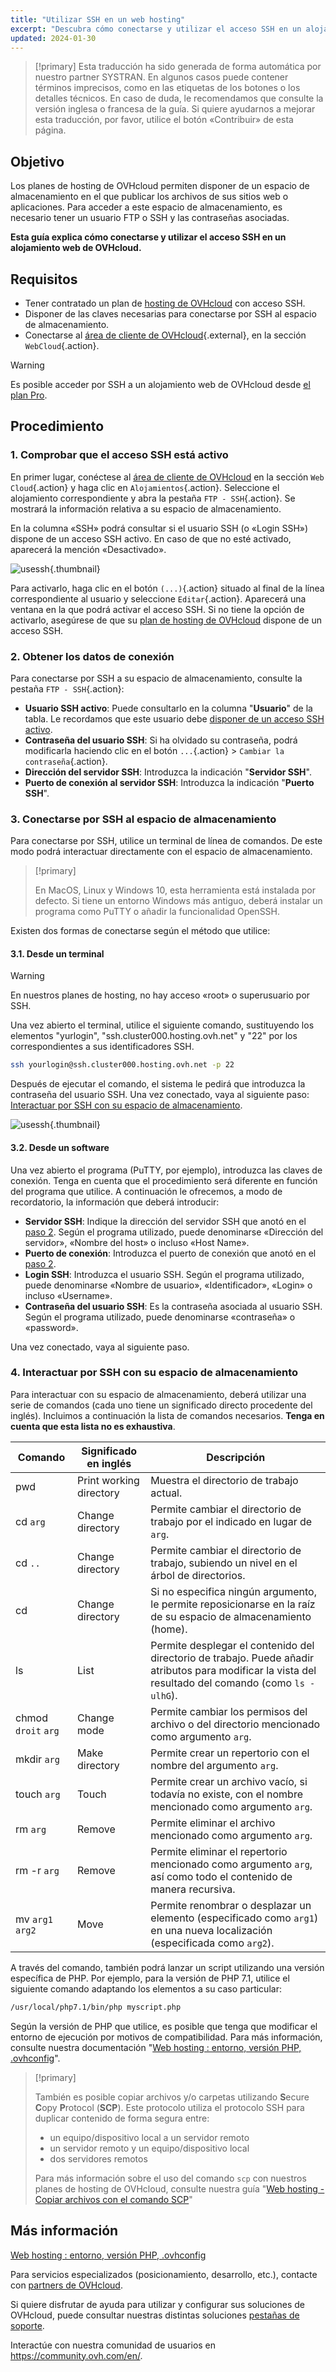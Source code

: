 ```yaml
---
title: "Utilizar SSH en un web hosting"
excerpt: "Descubra cómo conectarse y utilizar el acceso SSH en un alojamiento web de OVHcloud"
updated: 2024-01-30
---
```


> [!primary]
> Esta traducción ha sido generada de forma automática por nuestro partner SYSTRAN. En algunos casos puede contener términos imprecisos, como en las etiquetas de los botones o los detalles técnicos. En caso de duda, le recomendamos que consulte la versión inglesa o francesa de la guía. Si quiere ayudarnos a mejorar esta traducción, por favor, utilice el botón «Contribuir» de esta página.
>

## Objetivo

Los planes de hosting de OVHcloud permiten disponer de un espacio de almacenamiento en el que publicar los archivos de sus sitios web o aplicaciones. Para acceder a este espacio de almacenamiento, es necesario tener un usuario FTP o SSH y las contraseñas asociadas.

**Esta guía explica cómo conectarse y utilizar el acceso SSH en un alojamiento web de OVHcloud.**

## Requisitos

- Tener contratado un plan de [hosting de OVHcloud](https://www.ovhcloud.com/es/web-hosting/) con acceso SSH.
- Disponer de las claves necesarias para conectarse por SSH al espacio de almacenamiento.
- Conectarse al [área de cliente de OVHcloud](https://ca.ovh.com/auth/?action=gotomanager&from=https://www.ovh.com/world/&ovhSubsidiary=ws){.external}, en la sección `WebCloud`{.action}.

> [!warning]
> 
> Es posible acceder por SSH a un alojamiento web de OVHcloud desde [el plan Pro](https://www.ovhcloud.com/es/web-hosting/compare/).

## Procedimiento

### 1\. Comprobar que el acceso SSH está activo <a name="sshcheck"></a>

En primer lugar, conéctese al [área de cliente de OVHcloud](https://ca.ovh.com/auth/?action=gotomanager&from=https://www.ovh.com/world/&ovhSubsidiary=ws) en la sección `Web Cloud`{.action} y haga clic en `Alojamientos`{.action}. Seleccione el alojamiento correspondiente y abra la pestaña `FTP - SSH`{.action}. Se mostrará la información relativa a su espacio de almacenamiento. 

En la columna «SSH» podrá consultar si el usuario SSH (o «Login SSH») dispone de un acceso SSH activo. En caso de que no esté activado, aparecerá la mención «Desactivado».

![usessh](images/tab-ssh.png){.thumbnail}

Para activarlo, haga clic en el botón `(...)`{.action} situado al final de la línea correspondiente al usuario y seleccione `Editar`{.action}. Aparecerá una ventana en la que podrá activar el acceso SSH. Si no tiene la opción de activarlo, asegúrese de que su [plan de hosting de OVHcloud](https://www.ovhcloud.com/es/web-hosting/) dispone de un acceso SSH.

### 2\. Obtener los datos de conexión <a name="sshlogin"></a>

Para conectarse por SSH a su espacio de almacenamiento, consulte la pestaña `FTP - SSH`{.action}:

- **Usuario SSH activo**: Puede consultarlo en la columna "**Usuario**" de la tabla. Le recordamos que este usuario debe [disponer de un acceso SSH activo](#sshcheck).
- **Contraseña del usuario SSH**: Si ha olvidado su contraseña, podrá modificarla haciendo clic en el botón  `...`{.action} > `Cambiar la contraseña`{.action}.
- **Dirección del servidor SSH**: Introduzca la indicación "**Servidor SSH**".
- **Puerto de conexión al servidor SSH**: Introduzca la indicación "**Puerto SSH**".

### 3\. Conectarse por SSH al espacio de almacenamiento

Para conectarse por SSH, utilice un terminal de línea de comandos. De este modo podrá interactuar directamente con el espacio de almacenamiento. 

> [!primary]
>
> En MacOS, Linux y Windows 10, esta herramienta está instalada por defecto. Si tiene un entorno Windows más antiguo, deberá instalar un programa como PuTTY o añadir la funcionalidad OpenSSH.

Existen dos formas de conectarse según el método que utilice:

#### 3.1\. Desde un terminal

> [!warning]
> En nuestros planes de hosting, no hay acceso «root» o superusuario por SSH.

Una vez abierto el terminal, utilice el siguiente comando, sustituyendo los elementos "yurlogin", "ssh.cluster000.hosting.ovh.net" y "22" por los correspondientes a sus identificadores SSH. 

```bash
ssh yourlogin@ssh.cluster000.hosting.ovh.net -p 22
```

Después de ejecutar el comando, el sistema le pedirá que introduzca la contraseña del usuario SSH. Una vez conectado, vaya al siguiente paso: [Interactuar por SSH con su espacio de almacenamiento](./#4-interactuar-por-ssh-con-su-espacio-de-almacenamiento).

![usessh](images/terminal-ssh-login.png){.thumbnail}

#### 3.2\. Desde un software

Una vez abierto el programa (PuTTY, por ejemplo), introduzca las claves de conexión. Tenga en cuenta que el procedimiento será diferente en función del programa que utilice. A continuación le ofrecemos, a modo de recordatorio, la información que deberá introducir:

- **Servidor SSH**: Indique la dirección del servidor SSH que anotó en el [paso 2](#sshlogin). Según el programa utilizado, puede denominarse «Dirección del servidor», «Nombre del host» o incluso «Host Name».
- **Puerto de conexión**: Introduzca el puerto de conexión que anotó en el [paso 2](#sshlogin).
- **Login SSH**: Introduzca el usuario SSH. Según el programa utilizado, puede denominarse «Nombre de usuario», «Identificador», «Login» o incluso «Username».
- **Contraseña del usuario SSH**: Es la contraseña asociada al usuario SSH. Según el programa utilizado, puede denominarse «contraseña» o «password».

Una vez conectado, vaya al siguiente paso.

### 4\. Interactuar por SSH con su espacio de almacenamiento

Para interactuar con su espacio de almacenamiento, deberá utilizar una serie de comandos (cada uno tiene un significado directo procedente del inglés). Incluimos a continuación la lista de comandos necesarios. **Tenga en cuenta que esta lista no es exhaustiva**.

|Comando|Significado en inglés|Descripción| 
|---|---|---|
|pwd|Print working directory|Muestra el directorio de trabajo actual.| 
|cd `arg`|Change directory|Permite cambiar el directorio de trabajo por el indicado en lugar de `arg`.|
|cd `..`|Change directory|Permite cambiar el directorio de trabajo, subiendo un nivel en el árbol de directorios.|
|cd|Change directory|Si no especifica ningún argumento, le permite reposicionarse en la raíz de su espacio de almacenamiento (home).|
|ls|List|Permite desplegar el contenido del directorio de trabajo. Puede añadir atributos para modificar la vista del resultado del comando (como `ls -ulhG`).| 
|chmod `droit` `arg`|Change mode|Permite cambiar los permisos del archivo o del directorio mencionado como argumento `arg`.| 
|mkdir `arg`|Make directory|Permite crear un repertorio con el nombre del argumento `arg`.| 
|touch `arg`|Touch|Permite crear un archivo vacío, si todavía no existe, con el nombre mencionado como argumento `arg`.|
|rm `arg`|Remove|Permite eliminar el archivo mencionado como argumento `arg`.| 
|rm -r `arg`|Remove|Permite eliminar el repertorio mencionado como argumento `arg`, así como todo el contenido de manera recursiva.| 
|mv `arg1` `arg2`|Move|Permite renombrar o desplazar un elemento (especificado como `arg1`) en una nueva localización (especificada como `arg2`).| 

A través del comando, también podrá lanzar un script utilizando una versión específica de PHP. Por ejemplo, para la versión de PHP 7.1, utilice el siguiente comando adaptando los elementos a su caso particular:

```sh
/usr/local/php7.1/bin/php myscript.php
```

Según la versión de PHP que utilice, es posible que tenga que modificar el entorno de ejecución por motivos de compatibilidad. Para más información, consulte nuestra documentación "[Web hosting : entorno, versión PHP, .ovhconfig](/pages/web_cloud/web_hosting/configure_your_web_hosting)".

> [!primary]
>
> También es posible copiar archivos y/o carpetas utilizando **S**ecure **C**opy **P**rotocol (**SCP**).
> Este protocolo utiliza el protocolo SSH para duplicar contenido de forma segura entre:
> 
> - un equipo/dispositivo local a un servidor remoto
> - un servidor remoto y un equipo/dispositivo local
> - dos servidores remotos
>
> Para más información sobre el uso del comando `scp` con nuestros planes de hosting de OVHcloud, consulte nuestra guía "[Web hosting - Copiar archivos con el comando SCP](/pages/web_cloud/web_hosting/using-scp-command)"
>

## Más información

[Web hosting : entorno, versión PHP, .ovhconfig](/pages/web_cloud/web_hosting/configure_your_web_hosting)

Para servicios especializados (posicionamiento, desarrollo, etc.), contacte con [partners de OVHcloud](https://partner.ovhcloud.com/es/directory/).

Si quiere disfrutar de ayuda para utilizar y configurar sus soluciones de OVHcloud, puede consultar nuestras distintas soluciones [pestañas de soporte](https://www.ovhcloud.com/es/support-levels/).

Interactúe con nuestra comunidad de usuarios en <https://community.ovh.com/en/>.